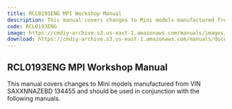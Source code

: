 ```yaml
---
title: RCL0193ENG MPI Workshop Manual
description: This manual covers changes to Mini models manufactured from VIN SAXXNNAZEBD 134455 and should be used in conjunction with the following manuals.
code: RCL0193ENG
image: https://cmdiy-archive.s3.us-east-1.amazonaws.com/manuals/images/RCL0193ENG.png
download: https://cmdiy-archive.s3.us-east-1.amazonaws.com/manuals/documents/Workshop+manual+MPI.pdf
---
```


<!-- Content of the page -->

## RCL0193ENG MPI Workshop Manual

This manual covers changes to Mini models manufactured from VIN SAXXNNAZEBD 134455 and should be used in conjunction with the following manuals.
